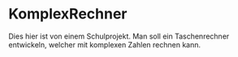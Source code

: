 # KomplexRechner

Dies hier ist von einem Schulprojekt. Man soll ein Taschenrechner entwickeln, welcher mit komplexen Zahlen rechnen kann.
